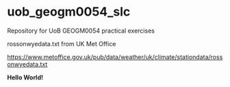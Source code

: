 # uob_geogm0054_slc

Repository for UoB GEOGM0054 practical exercises

rossonwyedata.txt from UK Met Office

https://www.metoffice.gov.uk/pub/data/weather/uk/climate/stationdata/rossonwyedata.txt

**Hello World!**
